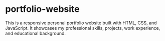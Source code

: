 # portfolio-website
This is a responsive personal portfolio website built with HTML, CSS, and JavaScript. It showcases my professional skills, projects, work experience, and educational background.
